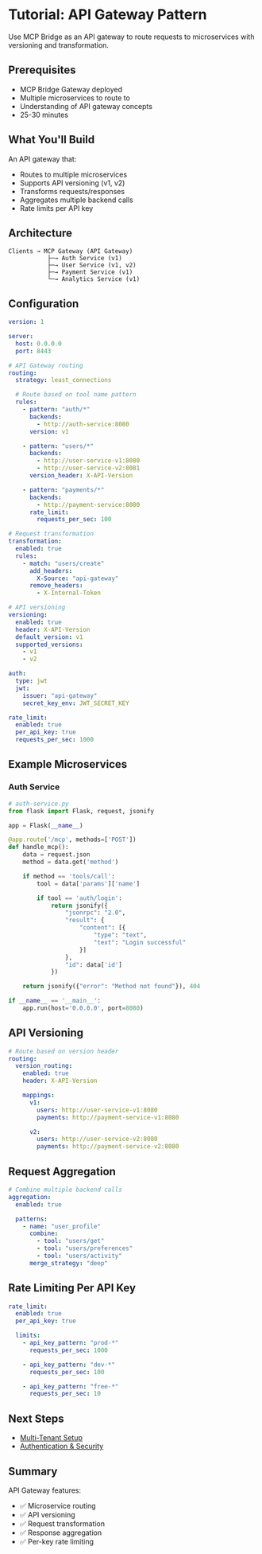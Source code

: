 # Tutorial: API Gateway Pattern

Use MCP Bridge as an API gateway to route requests to microservices with versioning and transformation.

## Prerequisites

- MCP Bridge Gateway deployed
- Multiple microservices to route to
- Understanding of API gateway concepts
- 25-30 minutes

## What You'll Build

An API gateway that:
- Routes to multiple microservices
- Supports API versioning (v1, v2)
- Transforms requests/responses
- Aggregates multiple backend calls
- Rate limits per API key

## Architecture

```
Clients → MCP Gateway (API Gateway)
           ├─→ Auth Service (v1)
           ├─→ User Service (v1, v2)
           ├─→ Payment Service (v1)
           └─→ Analytics Service (v1)
```

## Configuration

```yaml
version: 1

server:
  host: 0.0.0.0
  port: 8443

# API Gateway routing
routing:
  strategy: least_connections

  # Route based on tool name pattern
  rules:
    - pattern: "auth/*"
      backends:
        - http://auth-service:8080
      version: v1

    - pattern: "users/*"
      backends:
        - http://user-service-v1:8080
        - http://user-service-v2:8081
      version_header: X-API-Version

    - pattern: "payments/*"
      backends:
        - http://payment-service:8080
      rate_limit:
        requests_per_sec: 100

# Request transformation
transformation:
  enabled: true
  rules:
    - match: "users/create"
      add_headers:
        X-Source: "api-gateway"
      remove_headers:
        - X-Internal-Token

# API versioning
versioning:
  enabled: true
  header: X-API-Version
  default_version: v1
  supported_versions:
    - v1
    - v2

auth:
  type: jwt
  jwt:
    issuer: "api-gateway"
    secret_key_env: JWT_SECRET_KEY

rate_limit:
  enabled: true
  per_api_key: true
  requests_per_sec: 1000
```

## Example Microservices

### Auth Service

```python
# auth-service.py
from flask import Flask, request, jsonify

app = Flask(__name__)

@app.route('/mcp', methods=['POST'])
def handle_mcp():
    data = request.json
    method = data.get('method')

    if method == 'tools/call':
        tool = data['params']['name']

        if tool == 'auth/login':
            return jsonify({
                "jsonrpc": "2.0",
                "result": {
                    "content": [{
                        "type": "text",
                        "text": "Login successful"
                    }]
                },
                "id": data['id']
            })

    return jsonify({"error": "Method not found"}), 404

if __name__ == '__main__':
    app.run(host='0.0.0.0', port=8080)
```

## API Versioning

```yaml
# Route based on version header
routing:
  version_routing:
    enabled: true
    header: X-API-Version

    mappings:
      v1:
        users: http://user-service-v1:8080
        payments: http://payment-service-v1:8080

      v2:
        users: http://user-service-v2:8080
        payments: http://payment-service-v2:8080
```

## Request Aggregation

```yaml
# Combine multiple backend calls
aggregation:
  enabled: true

  patterns:
    - name: "user_profile"
      combine:
        - tool: "users/get"
        - tool: "users/preferences"
        - tool: "users/activity"
      merge_strategy: "deep"
```

## Rate Limiting Per API Key

```yaml
rate_limit:
  enabled: true
  per_api_key: true

  limits:
    - api_key_pattern: "prod-*"
      requests_per_sec: 1000

    - api_key_pattern: "dev-*"
      requests_per_sec: 100

    - api_key_pattern: "free-*"
      requests_per_sec: 10
```

## Next Steps

- [Multi-Tenant Setup](14-multi-tenant.md)
- [Authentication & Security](08-authentication.md)

## Summary

API Gateway features:
- ✅ Microservice routing
- ✅ API versioning
- ✅ Request transformation
- ✅ Response aggregation
- ✅ Per-key rate limiting
